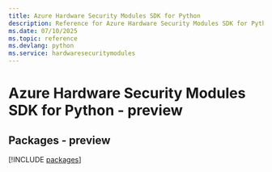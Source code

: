```yaml
---
title: Azure Hardware Security Modules SDK for Python
description: Reference for Azure Hardware Security Modules SDK for Python
ms.date: 07/10/2025
ms.topic: reference
ms.devlang: python
ms.service: hardwaresecuritymodules
---
```

# Azure Hardware Security Modules SDK for Python - preview
## Packages - preview
[!INCLUDE [packages](hardware-security-modules-index.md)]
